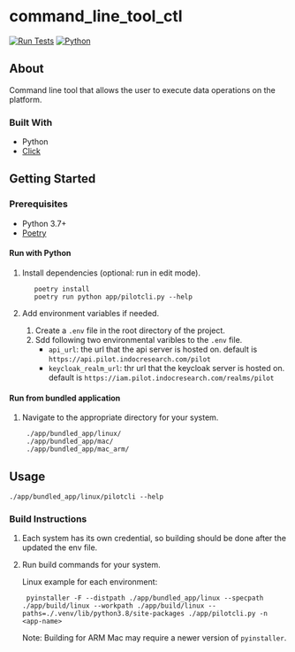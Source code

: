 # command_line_tool_ctl

[![Run Tests](https://github.com/PilotDataPlatform/cli/actions/workflows/run-tests.yml/badge.svg?branch=develop)](https://github.com/PilotDataPlatform/cli/actions/workflows/run-tests.yml)
[![Python](https://img.shields.io/badge/python-3.7-brightgreen.svg)](https://www.python.org/)

## About
Command line tool that allows the user to execute data operations on the platform.
### Built With
- Python
- [Click](https://click.palletsprojects.com/en/8.0.x/)

## Getting Started

### Prerequisites
- Python 3.7+
- [Poetry](https://python-poetry.org/docs/#installation)

#### Run with Python
1. Install dependencies (optional: run in edit mode).
    ```
       poetry install
       poetry run python app/pilotcli.py --help
    ```
2. Add environment variables if needed.

    1. Create a `.env` file in the root directory of the project.
    2. Sdd following two environmental varibles to the `.env` file.
        - `api_url`: the url that the api server is hosted on. default is `https://api.pilot.indocresearch.com/pilot`
        - `keycloak_realm_url`: thr url that the keycloak server is hosted on. default is `https://iam.pilot.indocresearch.com/realms/pilot`

#### Run from bundled application
1. Navigate to the appropriate directory for your system.

        ./app/bundled_app/linux/
        ./app/bundled_app/mac/
        ./app/bundled_app/mac_arm/

## Usage

    ./app/bundled_app/linux/pilotcli --help

### Build Instructions
1. Each system has its own credential, so building should be done after the updated the env file.
2. Run build commands for your system.

    Linux example for each environment:

        pyinstaller -F --distpath ./app/bundled_app/linux --specpath ./app/build/linux --workpath ./app/build/linux --paths=./.venv/lib/python3.8/site-packages ./app/pilotcli.py -n <app-name>

    Note: Building for ARM Mac may require a newer version of `pyinstaller`.
